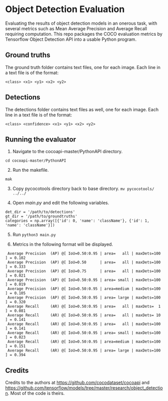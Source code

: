 # Object Detection Evaluation

Evaluating the results of object detection models in an onerous task, with several metrics such as Mean Average Precision
and Average Recall requiring computation. This repo packages the COCO evaluation metrics by Tensorflow Object Detection API into
a usable Python program.

## Ground truths
The ground truth folder contains text files, one for each image. Each line in a text file is of the format:

`<class> <x1> <y1> <x2> <y2>`

## Detections
The detections folder contains text files as well, one for each image. Each line in a text file is of the format:

`<class> <confidence> <x1> <y1> <x2> <y2>`

## Running the evaluator

1. Navigate to the cocoapi-master/PythonAPI directory.
```
cd cocoapi-master/PythonAPI
```

2. Run the makefile.
```
mak
```

3. Copy pycocotools directory back to base directory.
``` mv pycocotools/ ../../ ```

4. Open _main.py_ and edit the following variables.

```
det_dir = '/path/to/detections'
gt_dir = '/path/to/groundtruths'
categories = np.array([{'id': 0, 'name': 'className'}, {'id': 1, 'name': 'className'}])
```
5. Run `python3 main.py`

6. Metrics in the following format will be displayed.

```
 Average Precision  (AP) @[ IoU=0.50:0.95 | area=   all | maxDets=100 ] = 0.102
 Average Precision  (AP) @[ IoU=0.50      | area=   all | maxDets=100 ] = 0.333
 Average Precision  (AP) @[ IoU=0.75      | area=   all | maxDets=100 ] = 0.021
 Average Precision  (AP) @[ IoU=0.50:0.95 | area= small | maxDets=100 ] = 0.019
 Average Precision  (AP) @[ IoU=0.50:0.95 | area=medium | maxDets=100 ] = 0.105
 Average Precision  (AP) @[ IoU=0.50:0.95 | area= large | maxDets=100 ] = 0.320
 Average Recall     (AR) @[ IoU=0.50:0.95 | area=   all | maxDets=  1 ] = 0.081
 Average Recall     (AR) @[ IoU=0.50:0.95 | area=   all | maxDets= 10 ] = 0.141
 Average Recall     (AR) @[ IoU=0.50:0.95 | area=   all | maxDets=100 ] = 0.141
 Average Recall     (AR) @[ IoU=0.50:0.95 | area= small | maxDets=100 ] = 0.023
 Average Recall     (AR) @[ IoU=0.50:0.95 | area=medium | maxDets=100 ] = 0.151
 Average Recall     (AR) @[ IoU=0.50:0.95 | area= large | maxDets=100 ] = 0.394
 ```
 
 
 ## Credits
 
 Credits to the authors at https://github.com/cocodataset/cocoapi and https://github.com/tensorflow/models/tree/master/research/object_detection. Most of the code is theirs. 
